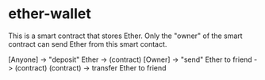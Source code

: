 # ether-wallet

This is a smart contract that stores Ether.  Only the "owner" of the smart contract can send Ether
from this smart contact.

[Anyone] -> "deposit" Ether -> (contract)
[Owner] -> "send" Ether to friend -> (contract)
(contract) -> transfer Ether to friend


